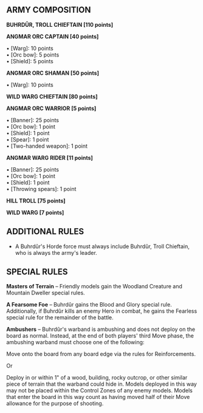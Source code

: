 ﻿## ARMY COMPOSITION

<div class="unitCard" markdown>

**BUHRDÛR, TROLL CHIEFTAIN [110 points]**

**ANGMAR ORC CAPTAIN [40 points]**

• [Warg]: 10 points  
• [Orc bow]: 5 points  
• [Shield]: 5 points  

**ANGMAR ORC SHAMAN [50 points]**

• [Warg]: 10 points  

**WILD WARG CHIEFTAIN [80 points]**

**ANGMAR ORC WARRIOR [5 points]**

• [Banner]: 25 points  
• [Orc bow]: 1 point  
• [Shield]: 1 point  
• [Spear]: 1 point  
• [Two-handed weapon]: 1 point  

**ANGMAR WARG RIDER [11 points]**

• [Banner]: 25 points  
• [Orc bow]: 1 point  
• [Shield]: 1 point  
• [Throwing spears]: 1 point  

**HILL TROLL [75 points]**

**WILD WARG [7 points]**

</div>

## ADDITIONAL RULES

- A Buhrdûr's Horde force must always include Buhrdûr, Troll Chieftain, who is always the army's leader.

## SPECIAL RULES

**Masters of Terrain** – Friendly models gain the Woodland Creature and Mountain Dweller special rules.

**A Fearsome Foe** – Buhrdûr gains the Blood and Glory special rule. Additionally, if Buhrdûr kills an enemy Hero in combat, he gains the Fearless special rule for the remainder of the battle.

**Ambushers** – Buhrdûr's warband is ambushing and does not deploy on the board as normal. Instead, at the end of both players' third Move phase, the ambushing warband must choose one of the following:  

Move onto the board from any board edge via the rules for Reinforcements.  

Or

Deploy in or within 1" of a wood, building, rocky outcrop, or other similar piece of terrain that the warband could hide in. Models deployed in this way may not be placed within the Control Zones of any enemy models. Models that enter the board in this way count as having moved half of their Move allowance for the purpose of shooting.
